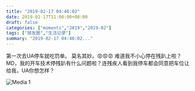 ```yaml
---
title: "2019-02-17 04:46:02"
date: 2019-02-17T11:00:00+08:00
draft: false
categories: ["moments","2019","2019-02"]
tags: ["朋友圈","生活记录"]
summary: "2019-02-17 04:46:02..."
---
```


第一次去UA停车就吃罚单。
莫名其妙。😡😡😡
难道我不小心停在残趴上啦？MD，我的开车技术停残趴有什么问题啦？连残疾人看到我停车都会同意把车位让给我，UA你想怎样？

![Media 1](/Moments/photos/2019-02-17/201902170446020.jpg)

